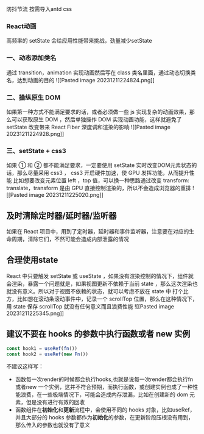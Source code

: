 防抖节流
按需导入antd css
### React动画
高频率的 setState 会给应用性能带来挑战，劲量减少setState
### 一、动态添加类名
通过 transition，animation 实现动画然后写在 class 类名里面，通过动态切换类名，达到动画的目的
![[Pasted image 20231211224824.png]]
### 二、操纵原生 DOM
如果第一种方式不能满足要求的话，或者必须做一些 js 实现复杂的动画效果，那么可以获取原生 DOM ，然后单独操作 DOM 实现动画功能，这样就避免了 setState 改变带来 React Fiber 深度调和渲染的影响
![[Pasted image 20231211224928.png]]
### 三、setState + css3
如果 ① 和 ② 都不能满足要求，一定要使用 setState 实时改变DOM元素状态的话，那么尽量采用 css3 ， css3 开启硬件加速，使 GPU 发挥功能，从而提升性能
比如想要改变元素位置 left ，top 值，可以换一种思路通过改变 transform: translate，transform 是由 GPU 直接控制渲染的，所以不会造成浏览器的重排
![[Pasted image 20231211225020.png]]
## 及时清除定时器/延时器/监听器
如果在 React 项目中，用到了定时器，延时器和事件监听器，注意要在对应的生命周期，清除它们，不然可能会造成内部泄露的情况
## 合理使用state
React 中只要触发 setState 或 useState ，如果没有渲染控制的情况下，组件就会渲染，暴露一个问题就是，如果视图更新不依赖于当前 state ，那么这次渲染也就没有意义。所以对于视图不依赖的状态，就可以考虑不放在 state 中
打个比方，比如想在滚动条滚动事件中，记录一个 scrollTop 位置，那么在这种情况下，用 state 保存 scrollTop 就没有任何意义而且浪费性能
![[Pasted image 20231211225345.png]]
## 建议不要在 hooks 的参数中执行函数或者 new 实例
```jsx
const hook1 = useRef(fn())
const hook2 = useRef(new Fn())
```
不建议这样写：
- 函数每一次render的时候都会执行hooks,也就是说每一次render都会执行fn或者new 一个实例，这并不符合预期，而执行函数，或创建实例也成了一种性能浪费，在一些极端情况下，可能会造成内存泄漏，比如在创建新的 dom 元素，但是没有进行有效的回收
- 函数组件在**初始化**和**更新**流程中，会使用不同的 hooks 对象，比如useRef，并且大部分的 hooks 参数都作为**初始化**的参数，在更新阶段压根没有用到，那么传入的参数也就没有了意义
